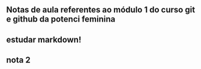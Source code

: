 ## Notas de aula referentes ao módulo 1 do curso git e github da potenci feminina

## estudar markdown!

## nota 2